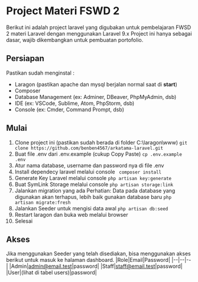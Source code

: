 # Project Materi FSWD 2 
Berikut ini adalah project laravel yang digubakan untuk pembelajaran FWSD 2 materi Laravel dengan menggunakan Laravel 9.x
Project ini hanya sebagai dasar, wajib dikembangkan untuk pembuatan portofolio.

## Persiapan
Pastikan sudah menginstal : 
 - Laragon (pastikan apache dan mysql berjalan normal saat di **start**)
 - Composer 
 - Database Management (ex: Adminer, DBeaver, PhpMyAdmin, dsb)
 - IDE (ex: VSCode, Sublime, Atom, PhpStorm, dsb)
 - Console (ex: Cmder, Command Prompt, dsb)

## Mulai

 1. Clone project ini (pastikan sudah berada di folder C:\laragon\www)
`git clone https://github.com/benben4567/arkatama-laravel.git`
 2. Buat file .env dari .env.example (cukup Copy Paste)
`cp .env.example .env`
 4. Atur nama database, username dan password nya di file .env
 5. Install dependecy laravel melalui console 
   ` composer install`
 6. Generate Key Laravel melalui console
`php artisan key:generate`
 7. Buat SymLink Storage melalui console
`php artisan storage:link`
 8. Jalankan migration yang ada Perhatian: Data pada database yang digunakan akan terhapus, lebih baik gunakan database baru
 `php artisan migrate:fresh`
 9. Jalankan Seeder untuk mengisi data awal
 `php artisan db:seed`
 10. Restart laragon dan buka web melalui browser
 11. Selesai

## Akses

Jika menggunakan Seeder yang telah disediakan, bisa menggunakan akses berikut untuk masuk ke halaman dashboard.
|Role|Email|Password| 
|--|--|--|
|Admin|admin@email.test|password|
|Staff|staff@email.test|password|
|User|(lihat di tabel users)|password|
